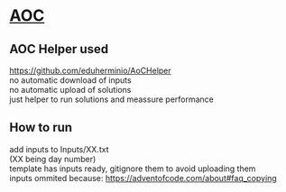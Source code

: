 # <a href="https://adventofcode.com/">AOC</a>

## AOC Helper used
https://github.com/eduherminio/AoCHelper
<br>no automatic download of inputs
<br>no automatic upload of solutions
<br>just helper to run solutions and meassure performance

## How to run
add inputs to Inputs/XX.txt
<br>(XX being day number)
<br>template has inputs ready, gitignore them to avoid uploading them
<br>inputs ommited because: https://adventofcode.com/about#faq_copying